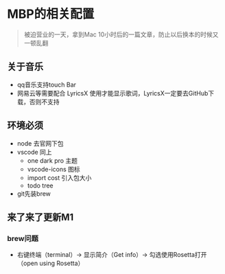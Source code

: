 # MBP的相关配置

> 被迫营业的一天，拿到Mac 10小时后的一篇文章，防止以后换本的时候又一顿乱翻

## 关于音乐 

- qq音乐支持touch Bar
- 网易云等需要配合 LyricsX 使用才能显示歌词，LyricsX一定要去GitHub下载，否则不支持

## 环境必须

- node 去官网下包
- vscode 同上
  - one dark pro 主题
  - vscode-icons 图标
  - import cost 引入包大小
  - todo tree 
- git先装brew

<!-- TODO 先这样子吧困了 -->

## 来了来了更新M1

### brew问题

- 右键终端（terminal）-> 显示简介（Get info）-> 勾选使用Rosetta打开（open using Rosetta）

